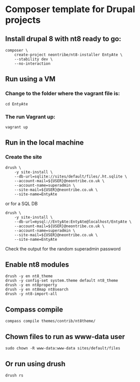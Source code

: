 # Composer template for Drupal projects

## Install drupal 8 with nt8 ready to go:
```
composer \
    create-project neontribe/nt8-installer EntyAte \
    --stability dev \
    --no-interaction
```

## Run using a VM

### Change to the folder where the vagrant file is:

    cd EntyAte

### The run Vagrant up:

    vagrant up

## Run in the local machine

### Create the site

    drush \
        -y site-install \
        --db-url=sqlite://sites/default/files/.ht.sqlite \
        --account-mail=${USER}@neontribe.co.uk \
        --account-name=superadmin \
        --site-mail=${USER}@neontribe.co.uk \
        --site-name=EntyAte

or for a SQL DB

    drush \
        -y site-install \
        --db-url=mysql://EntyAte:EntyAte@localhost/EntyAte \
        --account-mail=${USER}@neontribe.co.uk \
        --account-name=superadmin \
        --site-mail=${USER}@neontribe.co.uk \
        --site-name=EntyAte

Check the output for the random superadmin password

## Enable nt8 modules

    drush -y en nt8_theme
    drush -y config-set system.theme default nt8_theme
    drush -y en nt8property
    drush -y en nt8map nt8search
    drush -y nt8-import-all

## Compass compile

    compass compile themes/contrib/nt8theme/

## Chown files to run as www-data user

    sudo chown -R www-data:www-data sites/default/files

## Or run using drush

    drush rs
